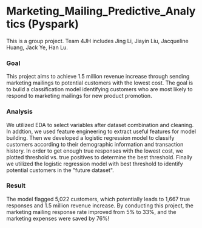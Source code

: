 # Marketing_Mailing_Predictive_Analytics (Pyspark)
This is a group project. Team 4JH includes Jing Li, Jiayin Liu, Jacqueline Huang, Jack Ye, Han Lu.

### Goal
This project aims to achieve 1.5 million revenue increase through sending marketing mailings to potential customers with the lowest cost. The goal is to bulid a classification model identifying customers who are most likely to respond to marketing mailings for new product promotion.

### Analysis 
We utilized EDA to select variables after dataset combination and cleaning. In addtion, we used feature engineering to extract useful features for model building. Then we developed a logistic regression model to classify customers according to their demographic information and transaction history. In order to get enough true responses with the lowest cost, we plotted threshold vs. true positives to determine the best threshold. Finally we utilized the logistic regression model with best threshold to identify potential customers in the "future dataset".

### Result
The model flagged 5,022 customers, which potentially leads to 1,667 true responses and 1.5 million revenue increase. By conducting this project, the marketing mailing response rate improved from 5% to 33%, and the marketing expenses were saved by 76%!
